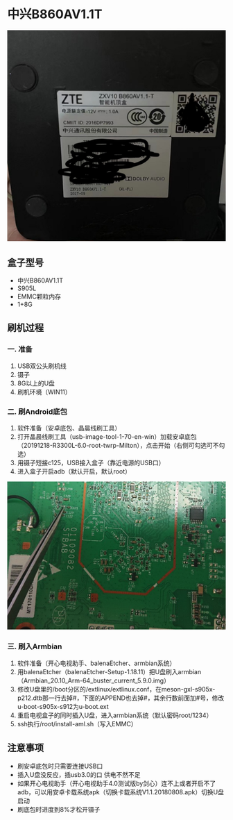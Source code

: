 # 中兴B860AV1.1T
![盒子](./files/盒子.jpg)

## 盒子型号

- 中兴B860AV1.1T
- S905L
- EMMC颗粒内存
- 1+8G


## 刷机过程

### 一. 准备
1. USB双公头刷机线
2. 镊子
3. 8G以上的U盘
4. 刷机环境（WIN11）

### 二. 刷Android底包
1. 软件准备（安卓底包、晶晨线刷工具）
2. 打开晶晨线刷工具（usb-image-tool-1-70-en-win）加载安卓底包（20191218-R3300L-6.0-root-twrp-Milton），点击开始（右侧可勾选可不勾选）
3. 用镊子短接c125，USB接入盒子（靠近电源的USB口）
4. 进入盒子开启adb（默认开启，默认root）

![短接点](./files/短接点.png)

### 三. 刷入Armbian
1. 软件准备（开心电视助手、balenaEtcher、armbian系统）
2. 用balenaEtcher（balenaEtcher-Setup-1.18.11）把U盘刷入armbian（Armbian_20.10_Arm-64_buster_current_5.9.0.img）
3. 修改U盘里的/boot分区的/extlinux/extlinux.conf，在meson-gxl-s905x-p212.dtb那一行去掉#，下面的APPEND也去掉#，其余行数前面加#号，修改u-boot-s905x-s912为u-boot.ext
3. 重启电视盒子的同时插入U盘，进入armbian系统（默认密码root/1234）
4. ssh执行/root/install-aml.sh（写入EMMC）

## 注意事项
* 刷安卓底包时只需要连接USB口
* 插入U盘没反应，插usb3.0的口 供电不然不足
* 如果开心电视助手（开心电视助手4.0测试版by剑心）连不上或者开启不了adb，可以用安卓卡载系统apk（切换卡载系统V1.1.20180808.apk）切换U盘启动
* 刷底包时进度到8%才松开镊子


